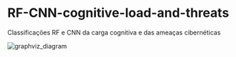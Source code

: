 # RF-CNN-cognitive-load-and-threats

Classificações RF e CNN da carga cognitiva e das ameaças cibernéticas


![graphviz_diagram](https://github.com/multiagentes/RF-CNN-cognitive-load-and-cyber-threats/assets/145566792/5375d160-69e2-4da9-9652-d0b023d77786)
